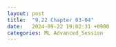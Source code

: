 ```yaml
---
layout: post
title:  "9.22 Chapter 03-04"
date:   2024-09-22 19:02:31 +0900
categories: ML Advanced_Session
---
```


